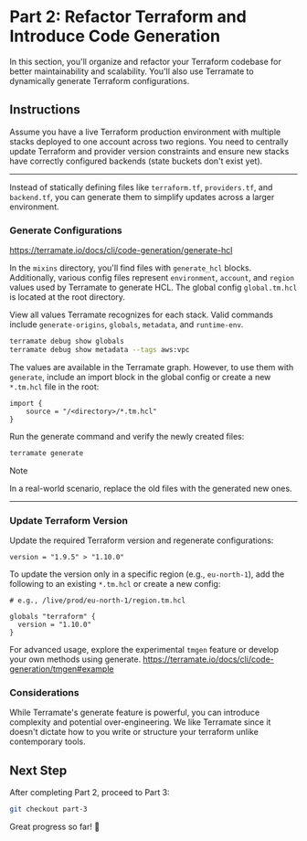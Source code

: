 # Part 2: Refactor Terraform and Introduce Code Generation

In this section, you'll organize and refactor your Terraform codebase for better maintainability and scalability. You'll also use Terramate to dynamically generate Terraform configurations.

## Instructions

Assume you have a live Terraform production environment with multiple stacks deployed to one account across two regions. You need to centrally update Terraform and provider version constraints and ensure new stacks have correctly configured backends (state buckets don't exist yet).

---

Instead of statically defining files like `terraform.tf`, `providers.tf`, and `backend.tf`, you can generate them to simplify updates across a larger environment.

### Generate Configurations

<https://terramate.io/docs/cli/code-generation/generate-hcl>

In the `mixins` directory, you'll find files with `generate_hcl` blocks. Additionally, various config files represent `environment`, `account`, and `region` values used by Terramate to generate HCL. The global config `global.tm.hcl` is located at the root directory.

View all values Terramate recognizes for each stack. Valid commands include `generate-origins`, `globals`, `metadata`, and `runtime-env`.

```bash
terramate debug show globals
terramate debug show metadata --tags aws:vpc
```

The values are available in the Terramate graph. However, to use them with `generate`, include an import block in the global config or create a new `*.tm.hcl` file in the root:

```hcl
import {
    source = "/<directory>/*.tm.hcl"
}
```

Run the generate command and verify the newly created files:

```bash
terramate generate
```

> [!NOTE]
> In a real-world scenario, replace the old files with the generated new ones.

---

### Update Terraform Version

Update the required Terraform version and regenerate configurations:

```hcl
version = "1.9.5" > "1.10.0"
```

To update the version only in a specific region (e.g., `eu-north-1`), add the following to an existing `*.tm.hcl` or create a new config:

```hcl
# e.g., /live/prod/eu-north-1/region.tm.hcl

globals "terraform" {
  version = "1.10.0"
}
```

For advanced usage, explore the experimental `tmgen` feature or develop your own methods using generate. <https://terramate.io/docs/cli/code-generation/tmgen#example>

### Considerations

While Terramate's generate feature is powerful, you can introduce complexity and potential over-engineering. We like Terramate since it doesn't dictate how to you write or structure your terraform unlike contemporary tools.

## Next Step

After completing Part 2, proceed to Part 3:

```bash
git checkout part-3
```

Great progress so far! 🚀
